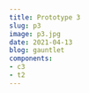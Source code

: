 ```yaml
---
title: Prototype 3
slug: p3
image: p3.jpg
date: 2021-04-13
blog: gauntlet
components:
- c3
- t2
---
```

